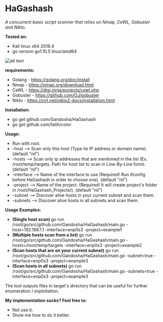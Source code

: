 # HaGashash
*A concurrent basic script scanner that relies on Nmap, CeWL, Gobuster and Nikto.*

**Tested on:**
- Kali linux x64 2018.4
- go version go1.10.5 linux/amd64

![alt text](https://i.imgflip.com/139g0q.jpg)

**requirements:**
* Golang - https://golang.org/doc/install
* Nmap - https://nmap.org/download.html
* CeWL - https://digi.ninja/projects/cewl.php
* Gobuster - https://github.com/OJ/gobuster
* Nikto - https://cirt.net/nikto2-docs/installation.html

**Installation:**
* go get github.com/Gandosha/HaGashash
* go get github.com/fatih/color

**Usage:**
* Run with root.
* -host 
--> Scan only this host (Type its IP address or domain name). (default "nil")
* -hosts 
--> Scan only ip addresses that are mentioned in the list (Ex. /root/temp/targets. Path for host list to scan in Line-By-Line form). (default "nil")
* -interface 
--> Name of the interface to use (Required! Run ifconfig before HaGashash in order to choose one). (default "nil")
* -project 
--> Name of the project. (Required! It will create project's folder in /root/HaGashash_Projects/). (default "nil")
* -subnet 
--> Discover alive hosts in your current subnet and scan them.
* -subnets 
--> Discover alive hosts in all subnets and scan them.

**Usage Examples:**
* **(Single host scan)** go run /root/go/src/github.com/Gandosha/HaGashash/main.go -host=192.168.1.1 -interface=enp0s3 -project=example1
* **(Multiple hosts scan from a list)** go run /root/go/src/github.com/Gandosha/HaGashash/main.go -hosts=/root/temp/targets -interface=enp0s3 -project=example2
* **(Scan hosts that are on your current subnet)** go run /root/go/src/github.com/Gandosha/HaGashash/main.go -subnet=true -interface=enp0s3 -project=example3
* **(Scan hosts in all subnets)** go run /root/go/src/github.com/Gandosha/HaGashash/main.go -subnets=true -interface=enp0s3 -project=example3

The tool outputs files in target's directory that can be useful for further enumeration / exploitation.

**My implementation sucks? Feel free to:**
* Not use it.
* Show me how to do it better.
